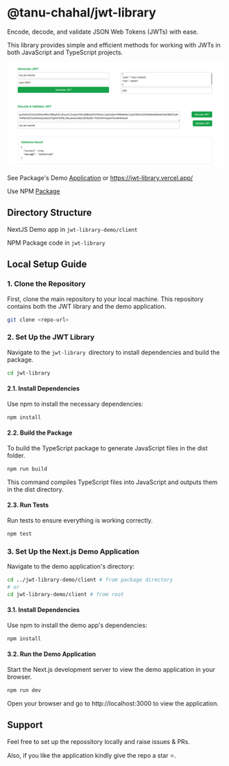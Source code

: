 # @tanu-chahal/jwt-library

Encode, decode, and validate JSON Web Tokens (JWTs) with ease.

This library provides simple and efficient methods for working with JWTs in both JavaScript and TypeScript projects.

![img](./jwt-library-demo/client/public/assets/Readme-Hero-Img.png)

See Package's Demo [Application](https://jwt-library.vercel.app/) or https://jwt-library.vercel.app/

Use NPM [Package](https://www.npmjs.com/package/@tanu-chahal/jwt-library)

## Directory Structure

NextJS Demo app in  `jwt-library-demo/client`

NPM Package code in `jwt-library`

## Local Setup Guide

### 1. Clone the Repository
First, clone the main repository to your local machine. This repository contains both the JWT library and the demo application.

```bash
git clone <repo-url>
```

### 2. Set Up the JWT Library
Navigate to the `jwt-library `directory to install dependencies and build the package.

```bash
cd jwt-library
```
#### 2.1. Install Dependencies
Use npm to install the necessary dependencies:

```bash
npm install
```

#### 2.2. Build the Package
To build the TypeScript package to generate JavaScript files in the dist folder.

```bash
npm run build
```
This command compiles TypeScript files into JavaScript and outputs them in the dist directory.

#### 2.3. Run Tests
Run tests to ensure everything is working correctly.

```bash
npm test
```

### 3. Set Up the Next.js Demo Application
Navigate to the demo application's directory:

```bash
cd ../jwt-library-demo/client # from package directory
# or
cd jwt-library-demo/client # from root
```
#### 3.1. Install Dependencies
Use npm to install the demo app's dependencies:

```bash
npm install
```

#### 3.2. Run the Demo Application
Start the Next.js development server to view the demo application in your browser.

```bash
npm run dev
```
Open your browser and go to http://localhost:3000 to view the application.

## Support

Feel free to set up the repossitory locally and raise issues & PRs. 

Also, if you like the application kindly give the repo a star ⭐.